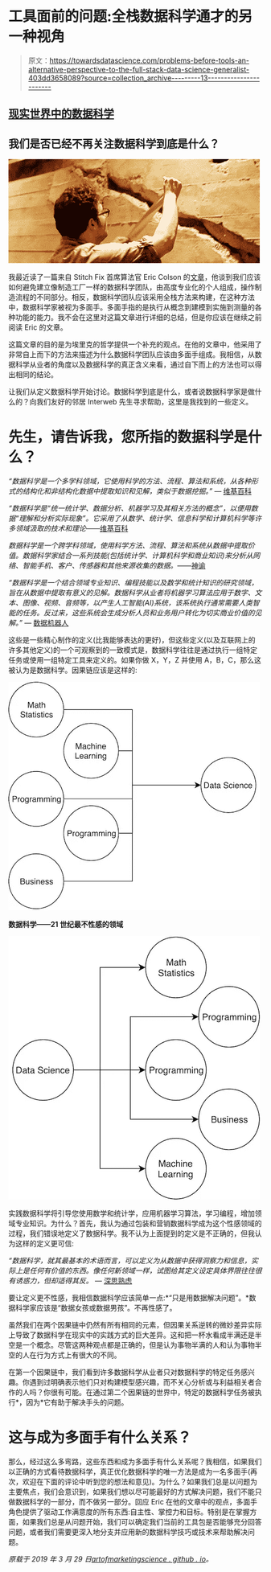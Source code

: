 # 工具面前的问题:全栈数据科学通才的另一种视角

> 原文：<https://towardsdatascience.com/problems-before-tools-an-alternative-perspective-to-the-full-stack-data-science-generalist-403dd3658089?source=collection_archive---------13----------------------->

## [现实世界中的数据科学](https://medium.com/towards-data-science/data-science-in-the-real-world/home)

## 我们是否已经不再关注数据科学到底是什么？

![](img/a82bd168c4ccb91708e6f9b7aa9740c1.png)

我最近读了一篇来自 Stitch Fix 首席算法官 Eric Colson 的[文章](https://multithreaded.stitchfix.com/blog/2019/03/11/FullStackDS-Generalists/)，他谈到我们应该如何避免建立像制造工厂一样的数据科学团队，由高度专业化的个人组成，操作制造流程的不同部分。相反，数据科学团队应该采用全栈方法来构建，在这种方法中，数据科学家被视为多面手。多面手指的是执行从概念到建模到实施到测量的各种功能的能力。我不会在这里对这篇文章进行详细的总结，但是你应该在继续之前阅读 Eric 的文章。

这篇文章的目的是为埃里克的哲学提供一个补充的观点。在他的文章中，他采用了非常自上而下的方法来描述为什么数据科学团队应该由多面手组成。我相信，从数据科学从业者的角度以及数据科学的真正含义来看，通过自下而上的方法也可以得出相同的结论。

让我们从定义数据科学开始讨论。数据科学到底是什么，或者说数据科学家是做什么的？向我们友好的邻居 Interweb 先生寻求帮助，这里是我找到的一些定义。

# 先生，请告诉我，您所指的数据科学是什么？

*“数据科学是一个多学科领域，它使用科学的方法、流程、算法和系统，从各种形式的结构化和非结构化数据中提取知识和见解，类似于数据挖掘。”* — [维基百科](https://en.wikipedia.org/wiki/Data_science)

*“数据科学是“统一统计学、数据分析、机器学习及其相关方法的概念”，以便用数据“理解和分析实际现象”。它采用了从数学、统计学、信息科学和计算机科学等许多领域汲取的技术和理论*——[维基百科](https://en.wikipedia.org/wiki/Data_science)

*数据科学是一个跨学科领域，使用科学方法、流程、算法和系统从数据中提取价值。数据科学家结合一系列技能(包括统计学、计算机科学和商业知识)来分析从网络、智能手机、客户、传感器和其他来源收集的数据。*——[神谕](https://www.oracle.com/ca-en/artificial-intelligence/what-is-data-science.html)

*“数据科学是一个结合领域专业知识、编程技能以及数学和统计知识的研究领域，旨在从数据中提取有意义的见解。数据科学从业者将机器学习算法应用于数字、文本、图像、视频、音频等，以产生人工智能(AI)系统，该系统执行通常需要人类智能的任务。反过来，这些系统会生成分析人员和业务用户转化为切实商业价值的见解。”* — [数据机器人](https://www.datarobot.com/wiki/data-science/)

这些是一些精心制作的定义(比我能够表达的更好)，但这些定义(以及互联网上的许多其他定义)的一个可观察到的一致模式是，数据科学往往是通过执行一组特定任务或使用一组特定工具来定义的。如果你做 X，Y，Z 并使用 A，B，C，那么这被认为是数据科学。因果链应该是这样的:

![](img/0f31f53bd3bb2f7076d7085ef08508c0.png)

**数据科学——21 世纪最不性感的领域**

![](img/db2dc073dd38ee9d2ce97742c61aa655.png)

实践数据科学将引导您使用数学和统计学，应用机器学习算法，学习编程，增加领域专业知识。为什么？首先，我认为通过包装和营销数据科学成为这个性感领域的过程，我们错误地定义了数据科学。我不认为上面提到的定义是不正确的，但我认为这样的定义更可信:

*“数据科学，就其最基本的术语而言，可以定义为从数据中获得洞察力和信息，实际上是任何有价值的东西。像任何新领域一样，试图给其定义设定具体界限往往很有诱惑力，但却适得其反。* — [深思熟虑](https://www.thinkful.com/blog/what-is-data-science/)

要让定义更不性感，我相信数据科学应该简单一点:*“只是用数据解决问题”。*数据科学家应该是“数据女孩或数据男孩”。不再性感了。

虽然我们在两个因果链中仍然有所有相同的元素，但因果关系逆转的微妙差异实际上导致了数据科学在现实中的实践方式的巨大差异。这和把一杯水看成半满还是半空是一个概念。尽管这两种观点都是正确的，但是认为事物半满的人和认为事物半空的人在行为方式上有很大的不同。

在第一个因果链中，我们看到许多数据科学从业者只对数据科学的特定任务感兴趣。你遇到过明确表示他们只对构建模型感兴趣，而不关心分析或与利益相关者合作的人吗？你很有可能。在通过第二个因果链的世界中，特定的数据科学任务被执行*，因为*它有助于解决手头的问题。

# 这与成为多面手有什么关系？

那么，经过这么多弯路，这些东西和成为多面手有什么关系呢？我相信，如果我们以正确的方式看待数据科学，真正优化数据科学的唯一方法是成为一名多面手(再次，欢迎在下面的评论中听到您的想法和意见)。为什么？如果我们总是以问题为主要焦点，我们会意识到，如果我们想以尽可能最好的方式解决问题，我们不能只做数据科学的一部分，而不做另一部分。回应 Eric 在他的文章中的观点，多面手角色提供了驱动工作满意度的所有东西:自主性、掌控力和目标。特别是在掌握方面，如果我们总是从问题开始，我们可以确定我们当前的工具包是否能够充分回答问题，或者我们需要更深入地分支并应用新的数据科学技巧或技术来帮助解决问题。

*原载于 2019 年 3 月 29 日*[*artofmarketingscience . github . io*](https://artofmarketingscience.github.io/problems_before_tools_an-alternative_view_to_generalist_data_scientist/)*。*
